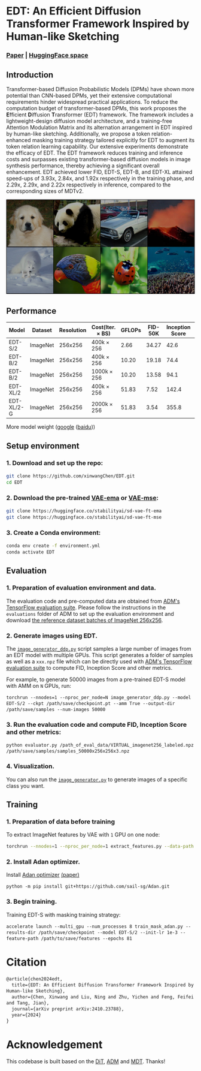 # EDT: An Efficient Diffusion Transformer Framework Inspired by Human-like Sketching

### [Paper](https://arxiv.org/abs/2410.23788) | [HuggingFace space](https://huggingface.co/trenkey/EDT)

## Introduction

Transformer-based Diffusion Probabilistic Models (DPMs) have shown more potential than CNN-based DPMs, yet their extensive computational requirements hinder widespread practical applications. To reduce the computation budget of transformer-based DPMs, this work proposes the **E**fficient **D**iffusion **T**ransformer (EDT) framework. The framework includes a lightweight-design diffusion model architecture, and a training-free Attention Modulation Matrix and its alternation arrangement in EDT inspired by human-like sketching. Additionally, we propose a token relation-enhanced masking training strategy tailored explicitly for EDT to augment its token relation learning capability. Our extensive experiments demonstrate the efficacy of EDT. The EDT framework reduces training and inference costs and surpasses existing transformer-based diffusion models in image synthesis performance, thereby achieving a significant overall enhancement. EDT achieved lower FID, EDT-S, EDT-B, and EDT-XL attained speed-ups of 3.93x, 2.84x, and 1.92x respectively in the training phase, and 2.29x, 2.29x, and 2.22x respectively in inference, compared to the corresponding sizes of MDTv2.

<img width="800" alt="image" src="visual/visualization.jpg">

## Performance


| Model      | Dataset  | Resolution | Cost(Iter. × BS) | GFLOPs | FID-50K | Inception Score | Weight                                                                                                                                                               |
| ---------- | -------- | ---------- | ----------------- | ------ | ------- | --------------- | -------------------------------------------------------------------------------------------------------------------------------------------------------------------- |
| EDT-S/2    | ImageNet | 256x256    | 400k × 256       | 2.66   | 34.27   | 42.6            | [google](https://drive.google.com/file/d/1DkglqB4wxlHeDUkerk1G8KqaNcwA_oD-/view?usp=drive_link) ([baidu](https://pan.baidu.com/s/1s856mTUODjg6TcsDdMptwQ?pwd=gv0h)) |
| EDT-B/2    | ImageNet | 256x256    | 400k × 256       | 10.20  | 19.18   | 74.4            | [google](https://drive.google.com/file/d/1Zd2bx8JkRKOdRPFpY6PeOQY9zNcf_Fqv/view?usp=drive_link) ([baidu](https://pan.baidu.com/s/1EOBbcYrfk7oQfieUf68GgQ?pwd=8e33)) |
| EDT-B/2    | ImageNet | 256x256    | 1000k × 256      | 10.20  | 13.58   | 94.1            | [google](https://drive.google.com/file/d/1UDxgFqoEwGnLZMO__u-BdqzzZ_SolBTc/view?usp=drive_link) ([baidu](https://pan.baidu.com/s/1FEeQal8kkabRVi3rSi4fNQ?pwd=6vc0)) |
| EDT-XL/2   | ImageNet | 256x256    | 400k × 256       | 51.83  | 7.52    | 142.4           | [google](https://drive.google.com/file/d/1h583ejF6EUa31f7p34iSpBEjjDpdi5gC/view?usp=drive_link) ([baidu](https://pan.baidu.com/s/1E0IAIEkhBQxUNb717iJicg?pwd=rzgn)) |
| EDT-XL/2-G | ImageNet | 256x256    | 2000k × 256      | 51.83  | 3.54    | 355.8           | [google](https://drive.google.com/file/d/1hEZ7IrCuw9OWH0w_r5f_e8mkVZesC5Dj/view?usp=drive_link) ([baidu](https://pan.baidu.com/s/1jXbNwDI1Qyr5JCaunrVERQ?pwd=dkac)) |

More model weight ([google](https://drive.google.com/drive/folders/1YsXs6NBdCQHQOsD43ijbzukEPTVt6ZeV?usp=drive_link) ([baidu](https://pan.baidu.com/s/1N8j-lW3k5T-15JORFiqdmw?pwd=qh1p)))

## Setup environment

### 1. Download and set up the repo:

```bash
git clone https://github.com/xinwangChen/EDT.git
cd EDT
```

### 2. Download the pre-trained [VAE-ema](https://huggingface.co/stabilityai/sd-vae-ft-ema) or [VAE-mse](https://huggingface.co/stabilityai/sd-vae-ft-mse):

```bash
git clone https://huggingface.co/stabilityai/sd-vae-ft-ema
git clone https://huggingface.co/stabilityai/sd-vae-ft-mse
```

### 3. Create a Conda environment:

```bash
conda env create -f environment.yml
conda activate EDT
```

## Evaluation

### 1. Preparation of evaluation environment and data.

The evaluation code and pre-computed data are obtained from [ADM's TensorFlow evaluation suite](https://github.com/openai/guided-diffusion/tree/main/evaluations). Please follow the instructions in the `evaluations` folder of ADM to set up the evaluation environment and download [the reference dataset batches of ImageNet 256x256](https://openaipublic.blob.core.windows.net/diffusion/jul-2021/ref_batches/imagenet/256/VIRTUAL_imagenet256_labeled.npz).

### 2. Generate images using EDT.

The [`image_generator_ddp.py`](image_generator_ddp.py) script samples a large number of images from an EDT model with multiple GPUs. This script generates a folder of samples as well as a `xxx.npz` file which can be directly used with [ADM's TensorFlow evaluation suite](https://github.com/openai/guided-diffusion/tree/main/evaluations) to compute FID, Inception Score and other metrics.

For example, to generate 50000 images from a pre-trained EDT-S model with AMM on `N` GPUs, run:

```shell
torchrun --nnodes=1 --nproc_per_node=N image_generator_ddp.py --model EDT-S/2 --ckpt /path/save/checkpoint.pt --amm True --output-dir /path/save/samples --num-images 50000
```

### 3. Run the evaluation code and compute FID, Inception Score and other metrics:

```shell
python evaluator.py /path_of_eval_data/VIRTUAL_imagenet256_labeled.npz /path/save/samples/samples_50000x256x256x3.npz
```

### 4. Visualization.

You can also run the [`image_generator.py`](image_generator.py) to generate images of a specific class you want.

## Training

### 1. Preparation of data before training

To extract ImageNet features by VAE with `1` GPU on one node:

```bash
torchrun --nnodes=1 --nproc_per_node=1 extract_features.py --data-path /path/to/imagenet/train --features-path /path/to/save/features
```

### 2. Install Adan optimizer.

Install [Adan optimizer](https://github.com/sail-sg/Adan) [(paper)](https://arxiv.org/abs/2208.06677)

```
python -m pip install git+https://github.com/sail-sg/Adan.git
```

### 3. Begin training.

Training EDT-S with masking training strategy:

```shell
accelerate launch --multi_gpu --num_processes 8 train_mask_adan.py --results-dir /path/save/checkpoint --model EDT-S/2 --init-lr 1e-3 --feature-path /path/to/save/features --epochs 81
```

# Citation

```
@article{chen2024edt,
  title={EDT: An Efficient Diffusion Transformer Framework Inspired by Human-like Sketching},
  author={Chen, Xinwang and Liu, Ning and Zhu, Yichen and Feng, Feifei and Tang, Jian},
  journal={arXiv preprint arXiv:2410.23788},
  year={2024}
}
```

# Acknowledgement

This codebase is built based on the [DiT](https://github.com/facebookresearch/dit), [ADM](https://github.com/openai/guided-diffusion) and [MDT](https://github.com/sail-sg/MDT). Thanks!
